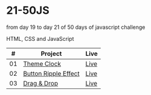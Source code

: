 # 21-50JS

from day 19 to day 21 of 50 days of javascript challenge

HTML, CSS and JavaScript

<table>
  <thead>
    <th>#</th>
    <th>Project</th>
    <th>Live</th>
  </thead>
  <tbody>
    <tr>
      <td>01</td>
      <td><a href="https://github.com/the-phoenix-coder/21-50JS/tree/main/Theme%20Clock">Theme Clock</a></td>
      <td><a href="">Live</a></td>
    </tr>
    <tr>
      <td>02</td>
      <td><a href="">Button Ripple Effect</a></td>
      <td><a href="">Live</a></td>
    </tr>
    <tr>
      <td>03</td>
      <td><a href="">Drag & Drop</a></td>
      <td><a href="">Live</a></td>
    </tr>
  </tbody>
</table>
